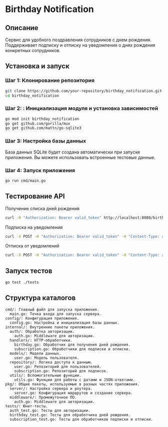 # Birthday Notification

## Описание
Сервис для удобного поздравления сотрудников с днем рождения. Поддерживает подписку и отписку на уведомления о днях рождения конкретных сотрудников.

## Установка и запуск

### Шаг 1: Клонирование репозитория
```sh
git clone https://github.com/your-repository/birthday_notification.git
cd birthday_notification
```
### Шаг 2: : Инициализация модуля и установка зависимостей
```sh
go mod init birthday_notification
go get github.com/gorilla/mux
go get github.com/mattn/go-sqlite3
```
### Шаг 3: Настройка базы данных
База данных SQLite будет создана автоматически при запуске приложения. Вы можете использовать встроенные тестовые данные.

### Шаг 4: Запуск приложения
```sh
go run cmd/main.go
```
## Тестирование API
Получение списка дней рождения
```sh
curl -H "Authorization: Bearer valid_token" http://localhost:8080/birthdays
```
Подписка на уведомления
```sh
curl -X POST -H "Authorization: Bearer valid_token" -H "Content-Type: application/json" -d '{"user_id": 1, "email": "subscriber@example.com"}' http://localhost:8080/subscribe
```
Отписка от уведомлений
```sh
curl -X POST -H "Authorization: Bearer valid_token" -H "Content-Type: application/json" -d '{"user_id": 1, "email": "subscriber@example.com"}' http://localhost:8080/unsubscribe
```
## Запуск тестов
```sh
go test ./tests
```
## Структура каталогов
```plaintext
cmd/: Главный файл для запуска приложения.
  main.go: Точка входа для запуска сервера.
config/: Конфигурация приложения.
  config.go: Настройка и инициализация базы данных.
internal/: Внутренние пакеты приложения.
  auth/: Обработка авторизации.
    auth.go: Middleware для авторизации.
  handlers/: HTTP-обработчики.
    birthday.go: Обработчик для получения дней рождения.
    subscription.go: Обработчики для подписки и отписки.
  models/: Модели данных.
    user.go: Модель пользователя.
  repository/: Логика доступа к данным.
    user.go: Репозиторий для пользователей.
    subscription.go: Репозиторий для подписок.
  utils/: Вспомогательные функции.
    utils.go: Функции для работы с датами и JSON-ответами.
pkg/: Общие пакеты, используемые в разных частях приложения.
  server/: Настройка сервера и роутера.
    server.go: Конфигурация маршрутов и создание сервера.
  middleware/: Промежуточное ПО.
    auth.go: Middleware для авторизации.
tests/: Юнит-тесты.
  auth_test.go: Тесты для авторизации.
  birthday_test.go: Тесты для обработчика дней рождения.
  subscription_test.go: Тесты для обработчиков подписки и отписки.
